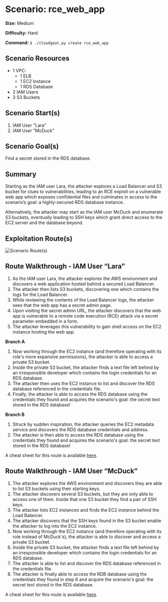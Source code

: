 # Scenario: rce_web_app

**Size:** Medium

**Difficulty:** Hard

**Command:** `$ ./cloudgoat.py create rce_web_app`

## Scenario Resources

- 1 VPC:
  - 1 ELB
  - 1 EC2 Instance
  - 1 RDS Database
- 2 IAM Users
- 3 S3 Buckets

## Scenario Start(s)

1. IAM User "Lara"
2. IAM User "McDuck"

## Scenario Goal(s)

Find a secret stored in the RDS database.

## Summary

Starting as the IAM user Lara, the attacker explores a Load Balancer and S3 bucket for clues to vulnerabilities, leading to an RCE exploit on a vulnerable web app which exposes confidential files and culminates in access to the scenario’s goal: a highly-secured RDS database instance.

Alternatively, the attacker may start as the IAM user McDuck and enumerate S3 buckets, eventually leading to SSH keys which grant direct access to the EC2 server and the database beyond.

## Exploitation Route(s)

![Scenario Route(s)](https://www.lucidchart.com/publicSegments/view/1b75f181-4d6e-4ad7-b3fb-56dd54efab66/image.png)

## Route Walkthrough - IAM User “Lara”

1. As the IAM user Lara, the attacker explores the AWS environment and discovers a web application hosted behind a secured Load Balancer.
2. The attacker then lists S3 buckets, discovering one which contains the logs for the Load Balancer.
3. While reviewing the contents of the Load Balancer logs, the attacker sees that the web app has a secret admin page.
4. Upon visiting the secret admin URL, the attacker discovers that the web app is vulnerable to a remote code execution (RCE) attack via a secret parameter embedded in a form.
5. The attacker leverages this vulnerability to gain shell access on the EC2 instance hosting the web app.

**Branch A**

1. Now working through the EC2 instance (and therefore operating with its role's more expansive permissions), the attacker is able to access a private S3 bucket.
2. Inside the private S3 bucket, the attacker finds a text file left behind by an irresponsible developer which contains the login credentials for an RDS database.
3. The attacker then uses the EC2 instance to list and discover the RDS database referenced in the credentials file.
4. Finally, the attacker is able to access the RDS database using the credentials they found and acquires the scenario's goal: the secret text stored in the RDS database!

**Branch B**

1. Struck by sudden inspiration, the attacker queries the EC2 metadata service and discovers the RDS database credentials and address.
2. The attacker is then able to access the RDS database using the credentials they found and acquires the scenario's goal: the secret text stored in the RDS database!

A cheat sheet for this route is available [here](./cheat_sheet_lara.md).

## Route Walkthrough - IAM User “McDuck”

1. The attacker explores the AWS environment and discovers they are able to list S3 buckets using their starting keys.
2. The attacker discovers several S3 buckets, but they are only able to access one of them. Inside that one S3 bucket they find a pair of SSH keys.
3. The attacker lists EC2 instances and finds the EC2 instance behind the Load Balancer.
4. The attacker discovers that the SSH keys found in the S3 bucket enable the attacker to log into the EC2 instance.
5. Now working through the EC2 instance (and therefore operating with its role instead of McDuck's), the attacker is able to discover and access a private S3 bucket.
7. Inside the private S3 bucket, the attacker finds a text file left behind by an irresponsible developer which contains the login credentials for an RDS database.
7. The attacker is able to list and discover the RDS database referenced in the credentials file.
8. The attacker is finally able to access the RDB database using the credentials they found in step 6 and acquire the scenario's goal: the secret text stored in the RDS database.

A cheat sheet for this route is available [here](./cheat_sheet_mcduck.md).